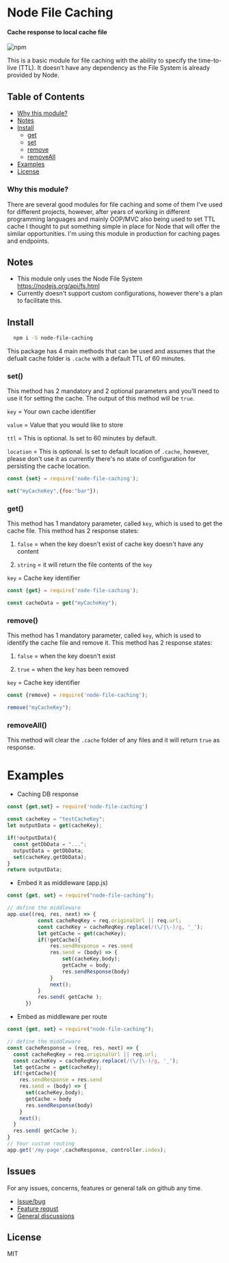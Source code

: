# Node File Caching
#### Cache response to local cache file
![npm](https://img.shields.io/npm/dw/node-file-caching?style=social)

This is a basic module for file caching with the ability to specify the time-to-live (TTL). It doesn't have any dependency as the File System is already provided by Node.



## Table of Contents

- [Why this module?](#why-this-module)
- [Notes](#notes)
- [Install](#install)
    - [get](#get)
    - [set](#set)
    - [remove](#remove)
    - [removeAll](#removeall)
- [Examples](#examples)
- [License](#license)



### Why this module?

There are several good modules for file caching and some of them I've used for different projects, however, after years of working in different programming languages and mainly OOP/MVC also being used to set TTL cache I thought to put something simple in place for Node that will offer the similar opportunities. I'm using this module in production for caching pages and endpoints.

## Notes
 * This module only uses the Node File System https://nodejs.org/api/fs.html
 * Currently doesn't support custom configurations, however there's a plan to facilitate this.

## Install
```bash
  npm i -S node-file-caching 
```

This package has 4 main methods that can be used and assumes that the defualt cache folder is `.cache` with a default TTL of 60 minutes.

### set()
This method has 2 mandatory and 2 optional parameters and you'll need to use it for setting the cache. The output of this method will be `true`.

`key` = Your own cache identifier

`value` = Value that you would like to store

`ttl` = This is optional. Is set to 60 minutes by default.

`location` = This is optional. Is set to default location of 
`.cache`, however, please don't use it as currently there's no state of configuration for persisting the cache location.

```javascript
const {set} = require('node-file-caching');

set("myCacheKey",{foo:"bar"});

```
### get()
This method has 1 mandatory parameter, called `key`, which is used to get the cache file. This method has 2 response states:

1. `false` = when the key doesn't exist of cache key doesn't have any content

2. `string` = it will return the file contents of the `key`

`key` = Cache key identifier

```javascript
const {get} = require('node-file-caching');

const cacheData = get("myCacheKey");

```

### remove()
This method has 1 mandatory parameter, called `key`, which is used to identify the cache file and remove it. This method has 2 response states:

1. `false` = when the key doesn't exist

2. `true` = when the key has been removed

`key` = Cache key identifier

```javascript
const {remove} = require('node-file-caching');

remove("myCacheKey");

```
### removeAll()
This method will clear the `.cache` folder of any files and it will return `true` as response.


# Examples

 * Caching DB response

```javascript
const {get,set} = require('node-file-caching')

const cacheKey = "testCacheKey";
let outputData = get(cacheKey);

if(!outputData){
  const getDbData = "...";
  outputData = getDbData;
  set(cacheKey,getDbData);
}
return outputData;

```

 * Embed it as middleware (app.js)

```javascript
const {get, set} = require("node-file-caching");

// define the middleware      
app.use((req, res, next) => {
          const cacheReqKey = req.originalUrl || req.url;
          const cacheKey = cacheReqKey.replace(/(\/|\-)/g, '_');
          let getCache = get(cacheKey);
          if(!getCache){
              res.sendResponse = res.send
              res.send = (body) => {
                  set(cacheKey,body);
                  getCache = body;
                  res.sendResponse(body)
              }
              next();
          }
          res.send( getCache );
      })

```

 * Embed as middleware per route

```javascript
const {get, set} = require("node-file-caching");

// define the middleware      
const cacheResponse = (req, res, next) => {
  const cacheReqKey = req.originalUrl || req.url;
  const cacheKey = cacheReqKey.replace(/(\/|\-)/g, '_');
  let getCache = get(cacheKey);
  if(!getCache){
    res.sendResponse = res.send
    res.send = (body) => {
      set(cacheKey,body);
      getCache = body
      res.sendResponse(body)
    }
    next();
  }
  res.send( getCache );
}
// Your custom routing
app.get('/my-page',cacheResponse, controller.index);
```

## Issues
For any issues, concerns, features or general talk on github any time.

* [Issue/bug](https://github.com/bovidiu/node-file-caching/issues/new?assignees=&labels=&template=bug_report.md&title=)  
* [Feature requst](https://github.com/bovidiu/node-file-caching/issues/new?assignees=&labels=&template=feature_request.md&title=)
* [General discussions](https://github.com/bovidiu/node-file-caching/discussions)

## License
MIT
